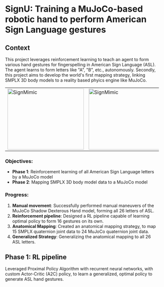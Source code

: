 
# SignU: Training a MuJoCo-based robotic hand to perform American Sign Language gestures

## Context
This project leverages reinforcement learning to teach an agent to form various hand gestures for fingerspelling in American Sign Language (ASL). The agent learns to form letters like "A", "B", etc., autonomously. Secondly, this project aims to develop the world's first mapping strategy, linking SMPLX 3D body models to a reality based phyics engine like MuJoCo. 

<table>
<tr>
  <td width="25%">
     <img src="https://github.com/dgusain/SignU/blob/main/ASL_VW_mj_git.gif" alt="SignMimic" width="250" height="200">  
  </td>
    <td width="25%">
     <img src="https://github.com/dgusain/SignU/blob/main/ASL_AB_mj_git.gif" alt="SignMimic" width="250" height="200">  
  </td>
</tr>
</table>

### Objectives:
- **Phase 1**: Reinforcement learning of all American Sign Language letters by a MuJoCo model
- **Phase 2**: Mapping SMPLX 3D body model data to a MuJoCo model

### Progress:
1. **Manual movement**: Successfully performed manual maneuvers of the MuJoCo Shadow Dexterous Hand model, forming all 26 letters of ASL. 
2. **Reinforcement pipeline**: Designed a RL pipeline capable of learning optimal policy to form 16 gestures on its own. 
3. **Anatomical Mapping**: Created an anatomical mapping strategy, to map 15 SMPLX quaternion joint data to 24 MuJoCo quaternion joint data.
4. **Generalized Strategy**: Generalizing the anatomical mapping to all 26 ASL letters.


## Phase 1: RL pipeline

Leveraged Proximal Policy Algorithm with recurrent neural networks, with custom Actor-Critic (A2C) policy, to learn a generalized, optimal policy to generate ASL hand gestures. 



